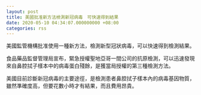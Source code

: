 ```yaml
---
layout: post
title: 美國批准新方法檢測新冠病毒　可快速得到結果
date: 2020-05-10 04:34:07.000000000 +08:00
categories: rss
---
```


美國監管機構批准使用一種新方法，檢測新型冠狀病毒，可以快速得到檢測結果。

食品藥品監督管理局宣布，緊急授權聖地亞哥一間公司的抗原檢測，可以迅速發現來自鼻腔拭子樣本中的病毒蛋白殘餘，是獲當局授權的第三種檢測方法。

美國目前診斷新冠病毒的主要途徑，是檢測患者鼻腔拭子樣本內的病毒基因物質，雖然準確度高，但要花數小時才有結果，而且費用昂貴。
